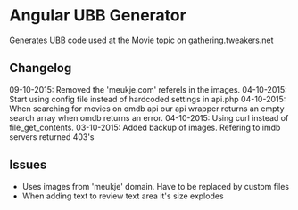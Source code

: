 # Angular UBB Generator

Generates UBB code used at the Movie topic on gathering.tweakers.net

## Changelog

09-10-2015: Removed the 'meukje.com' referels in the images. 
04-10-2015: Start using config file instead of hardcoded settings in api.php
04-10-2015: When searching for movies on omdb api our api wrapper returns an empty search array when omdb returns an error.
04-10-2015: Using curl instead of file_get_contents. 
03-10-2015: Added backup of images. Refering to imdb servers returned 403's


## Issues
- Uses images from 'meukje' domain. Have to be replaced by custom files
- When adding text to review text area it's size explodes